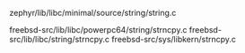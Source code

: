 zephyr/lib/libc/minimal/source/string/string.c

freebsd-src/lib/libc/powerpc64/string/strncpy.c
freebsd-src/lib/libc/string/strncpy.c
freebsd-src/sys/libkern/strncpy.c
